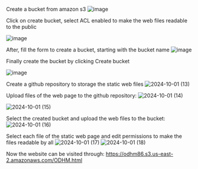 Create a bucket from amazon s3
 ![image](https://github.com/user-attachments/assets/41dcf886-c090-4469-9005-103b66ee63ea)

Click on create bucket, select ACL enabled to make the web files readable to the public

 ![image](https://github.com/user-attachments/assets/69354b45-35f0-45d1-8daf-ba00319d5b81)

After, fill the form to create a bucket, starting with the bucket name
 ![image](https://github.com/user-attachments/assets/89b3fe85-0970-4ee7-8242-58940d8640e2)

 
Finally create the bucket by clicking Create bucket

 ![image](https://github.com/user-attachments/assets/a3ecf710-afda-4edc-a968-f9cd762e5e8d)



Create a github repository to storage the static web files
 ![2024-10-01 (13)](https://github.com/user-attachments/assets/4d165fbd-8deb-4ca6-a4b8-4af30cc053d6)



Upload files of the web page to the github repository:
![2024-10-01 (14)](https://github.com/user-attachments/assets/ae4d302b-5f81-4ba7-a86e-8ba0b52fa4bf)

 ![2024-10-01 (15)](https://github.com/user-attachments/assets/e8af70ca-cef3-4d6b-9199-f3159054dbfb)


Select the created bucket and upload the web files to the bucket:
![2024-10-01 (16)](https://github.com/user-attachments/assets/59d92e7d-2321-496e-bc06-367705aa55e8)

Select each file of the static web page and edit permissions to make the files readable by all 
![2024-10-01 (17)](https://github.com/user-attachments/assets/6e843c87-9e1d-499f-9d22-298d704c945c)
![2024-10-01 (18)](https://github.com/user-attachments/assets/b4b38e4c-9203-4ba1-8126-8adef984717f)

Now the website can be visited through:
https://odhm86.s3.us-east-2.amazonaws.com/ODHM.html
